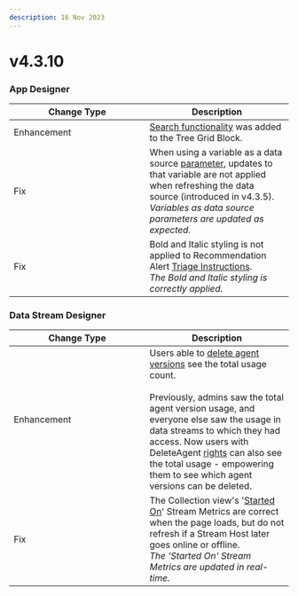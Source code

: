 ```yaml
---
description: 16 Nov 2023
---
```


# v4.3.10

### App Designer

<table><thead><tr><th width="229">Change Type</th><th>Description</th></tr></thead><tbody><tr><td>Enhancement</td><td><a href="../../blocks-toolbox/basic/tree-grid.md#common-properties-1">Search functionality</a> was added to the Tree Grid Block.</td></tr><tr><td>Fix</td><td>When using a variable as a data source <a href="../../concepts/application/data-integration.md#parameters">parameter</a>, updates to that variable are not applied when refreshing the data source (introduced in v4.3.5).<br><em>Variables as data source parameters are updated as expected.</em> </td></tr><tr><td>Fix</td><td>Bold and Italic styling is not applied to Recommendation Alert <a href="../../concepts/recommendation/recommendation-alert.md#triage-instructions">Triage Instructions</a>.<br><em>The Bold and Italic styling is correctly applied.</em></td></tr></tbody></table>

### Data Stream Designer

<table><thead><tr><th width="229">Change Type</th><th>Description</th></tr></thead><tbody><tr><td>Enhancement</td><td>Users able to <a href="../../how-tos/agents/manage-agents.md#deleting-agent-versions">delete agent versions</a> see the total usage count.<br><br>Previously, admins saw the total agent version usage, and everyone else saw the usage in data streams to which they had access. Now users with DeleteAgent <a href="../../administration/subscriptions-admin/manage-user-access.md#data-stream-designer-rights-and-roles">rights</a> can also see the total usage - empowering them to see which agent versions can be deleted.</td></tr><tr><td>Fix</td><td>The Collection view's '<a href="../../how-tos/data-streams/use-stream-metrics.md#started-on">Started On</a>' Stream Metrics are correct when the page loads, but do not refresh if a Stream Host later goes online or offline. <br><em>The 'Started On' Stream Metrics are updated in real-time.</em></td></tr></tbody></table>
